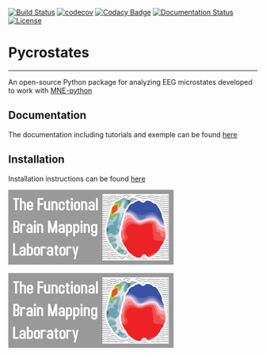 [![Build Status](https://travis-ci.org/vferat/pycrostates.svg?branch=master)](https://travis-ci.org/vferat/pycrostates)
[![codecov](https://codecov.io/gh/vferat/pycrostates/branch/master/graph/badge.svg?token=47COGGCGX8)](https://codecov.io/gh/vferat/pycrostates)
[![Codacy Badge](https://app.codacy.com/project/badge/Grade/029e425f90614943b0a944e03922b637)](https://www.codacy.com/gh/vferat/pycrostates/dashboard?utm_source=github.com&amp;utm_medium=referral&amp;utm_content=vferat/pycrostates&amp;utm_campaign=Badge_Grade)
[![Documentation Status](https://readthedocs.org/projects/pycrostates/badge/?version=latest)](https://pycrostates.readthedocs.io/en/latest/?badge=latest)
[![License](https://img.shields.io/badge/License-BSD%203--Clause-blue.svg)](https://opensource.org/licenses/BSD-3-Clause)

# Pycrostates
---

An open-source Python package for analyzing EEG microstates developed to work with [MNE-python](https://mne.tools/stable/index.html)


## Documentation

The documentation including tutorials and exemple can be found [here](https://pycrostates.readthedocs.io/en/master)

## Installation

Installation instructions can be found [here](https://pycrostates.readthedocs.io/en/master/install.html)

[![Functional Brain Mapping Lab logo](./img/FBMLAB_logo.png)](https://www.unige.ch/medecine/neuf/en/research/grecherche/christoph-michel/)

[![UNIGE logo](./img/FBMLAB_logo.png)](https://www.unige.ch/en/university/presentation/)